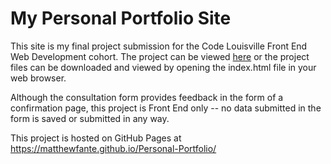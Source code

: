 # My Personal Portfolio Site

This site is my final project submission for the Code Louisville Front End Web Development cohort. The project can be viewed [here](https://matthewfante.github.io/Personal-Portfolio/) or the project files can be downloaded and viewed by opening the index.html file in your web browser. 

Although the consultation form provides feedback in the form of a confirmation page, this project is Front End only -- no data submitted in the form is saved or submitted in any way.

This project is hosted on GitHub Pages at https://matthewfante.github.io/Personal-Portfolio/
